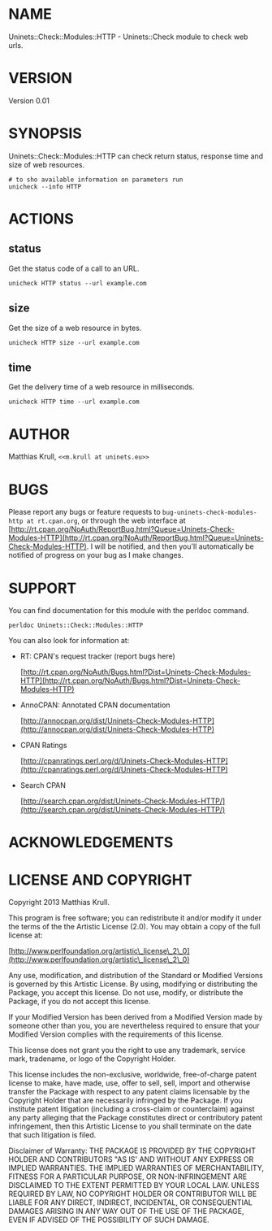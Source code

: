 # NAME

Uninets::Check::Modules::HTTP - Uninets::Check module to check web urls.

# VERSION

Version 0.01

# SYNOPSIS

Uninets::Check::Modules::HTTP can check return status, response time and size of web resources.

	# to sho available information on parameters run
	unicheck --info HTTP

# ACTIONS

## status

Get the status code of a call to an URL.

	unicheck HTTP status --url example.com

## size

Get the size of a web resource in bytes.

	unicheck HTTP size --url example.com

## time

Get the delivery time of a web resource in milliseconds.

	unicheck HTTP time --url example.com

# AUTHOR

Matthias Krull, `<<m.krull at uninets.eu>>`

# BUGS

Please report any bugs or feature requests to `bug-uninets-check-modules-http at rt.cpan.org`, or through
the web interface at [http://rt.cpan.org/NoAuth/ReportBug.html?Queue=Uninets-Check-Modules-HTTP](http://rt.cpan.org/NoAuth/ReportBug.html?Queue=Uninets-Check-Modules-HTTP).  I will be notified, and then you'll
automatically be notified of progress on your bug as I make changes.







# SUPPORT

You can find documentation for this module with the perldoc command.

    perldoc Uninets::Check::Modules::HTTP



You can also look for information at:

- RT: CPAN's request tracker (report bugs here)

    [http://rt.cpan.org/NoAuth/Bugs.html?Dist=Uninets-Check-Modules-HTTP](http://rt.cpan.org/NoAuth/Bugs.html?Dist=Uninets-Check-Modules-HTTP)

- AnnoCPAN: Annotated CPAN documentation

    [http://annocpan.org/dist/Uninets-Check-Modules-HTTP](http://annocpan.org/dist/Uninets-Check-Modules-HTTP)

- CPAN Ratings

    [http://cpanratings.perl.org/d/Uninets-Check-Modules-HTTP](http://cpanratings.perl.org/d/Uninets-Check-Modules-HTTP)

- Search CPAN

    [http://search.cpan.org/dist/Uninets-Check-Modules-HTTP/](http://search.cpan.org/dist/Uninets-Check-Modules-HTTP/)



# ACKNOWLEDGEMENTS



# LICENSE AND COPYRIGHT

Copyright 2013 Matthias Krull.

This program is free software; you can redistribute it and/or modify it
under the terms of the the Artistic License (2.0). You may obtain a
copy of the full license at:

[http://www.perlfoundation.org/artistic\_license\_2\_0](http://www.perlfoundation.org/artistic\_license\_2\_0)

Any use, modification, and distribution of the Standard or Modified
Versions is governed by this Artistic License. By using, modifying or
distributing the Package, you accept this license. Do not use, modify,
or distribute the Package, if you do not accept this license.

If your Modified Version has been derived from a Modified Version made
by someone other than you, you are nevertheless required to ensure that
your Modified Version complies with the requirements of this license.

This license does not grant you the right to use any trademark, service
mark, tradename, or logo of the Copyright Holder.

This license includes the non-exclusive, worldwide, free-of-charge
patent license to make, have made, use, offer to sell, sell, import and
otherwise transfer the Package with respect to any patent claims
licensable by the Copyright Holder that are necessarily infringed by the
Package. If you institute patent litigation (including a cross-claim or
counterclaim) against any party alleging that the Package constitutes
direct or contributory patent infringement, then this Artistic License
to you shall terminate on the date that such litigation is filed.

Disclaimer of Warranty: THE PACKAGE IS PROVIDED BY THE COPYRIGHT HOLDER
AND CONTRIBUTORS "AS IS' AND WITHOUT ANY EXPRESS OR IMPLIED WARRANTIES.
THE IMPLIED WARRANTIES OF MERCHANTABILITY, FITNESS FOR A PARTICULAR
PURPOSE, OR NON-INFRINGEMENT ARE DISCLAIMED TO THE EXTENT PERMITTED BY
YOUR LOCAL LAW. UNLESS REQUIRED BY LAW, NO COPYRIGHT HOLDER OR
CONTRIBUTOR WILL BE LIABLE FOR ANY DIRECT, INDIRECT, INCIDENTAL, OR
CONSEQUENTIAL DAMAGES ARISING IN ANY WAY OUT OF THE USE OF THE PACKAGE,
EVEN IF ADVISED OF THE POSSIBILITY OF SUCH DAMAGE.


